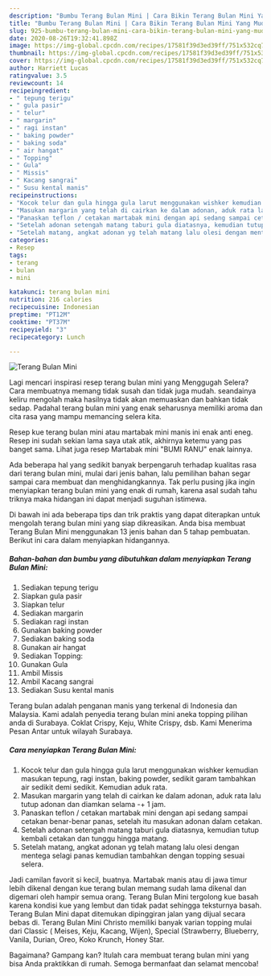 ```yaml
---
description: "Bumbu Terang Bulan Mini | Cara Bikin Terang Bulan Mini Yang Mudah Dan Praktis"
title: "Bumbu Terang Bulan Mini | Cara Bikin Terang Bulan Mini Yang Mudah Dan Praktis"
slug: 925-bumbu-terang-bulan-mini-cara-bikin-terang-bulan-mini-yang-mudah-dan-praktis
date: 2020-08-26T19:32:41.898Z
image: https://img-global.cpcdn.com/recipes/17581f39d3ed39ff/751x532cq70/terang-bulan-mini-foto-resep-utama.jpg
thumbnail: https://img-global.cpcdn.com/recipes/17581f39d3ed39ff/751x532cq70/terang-bulan-mini-foto-resep-utama.jpg
cover: https://img-global.cpcdn.com/recipes/17581f39d3ed39ff/751x532cq70/terang-bulan-mini-foto-resep-utama.jpg
author: Harriett Lucas
ratingvalue: 3.5
reviewcount: 14
recipeingredient:
- " tepung terigu"
- " gula pasir"
- " telur"
- " margarin"
- " ragi instan"
- " baking powder"
- " baking soda"
- " air hangat"
- " Topping"
- " Gula"
- " Missis"
- " Kacang sangrai"
- " Susu kental manis"
recipeinstructions:
- "Kocok telur dan gula hingga gula larut menggunakan wishker kemudian masukan tepung, ragi instan, baking powder, sedikit garam tambahkan air sedikit demi sedikit. Kemudian aduk rata."
- "Masukan margarin yang telah di cairkan ke dalam adonan, aduk rata lalu tutup adonan dan diamkan selama -+ 1 jam."
- "Panaskan teflon / cetakan martabak mini dengan api sedang sampai cetakan benar-benar panas, setelah itu masukan adonan dalam cetakan."
- "Setelah adonan setengah matang taburi gula diatasnya, kemudian tutup kembali cetakan dan tunggu hingga matang."
- "Setelah matang, angkat adonan yg telah matang lalu olesi dengan mentega selagi panas kemudian tambahkan dengan topping sesuai selera."
categories:
- Resep
tags:
- terang
- bulan
- mini

katakunci: terang bulan mini 
nutrition: 216 calories
recipecuisine: Indonesian
preptime: "PT12M"
cooktime: "PT37M"
recipeyield: "3"
recipecategory: Lunch

---
```



![Terang Bulan Mini](https://img-global.cpcdn.com/recipes/17581f39d3ed39ff/751x532cq70/terang-bulan-mini-foto-resep-utama.jpg)

Lagi mencari inspirasi resep terang bulan mini yang Menggugah Selera? Cara membuatnya memang tidak susah dan tidak juga mudah. seandainya keliru mengolah maka hasilnya tidak akan memuaskan dan bahkan tidak sedap. Padahal terang bulan mini yang enak seharusnya memiliki aroma dan cita rasa yang mampu memancing selera kita.

Resep kue terang bulan mini atau martabak mini manis ini enak anti eneg. Resep ini sudah sekian lama saya utak atik, akhirnya ketemu yang pas banget sama. Lihat juga resep Martabak mini &#34;BUMI RANU&#34; enak lainnya.

Ada beberapa hal yang sedikit banyak berpengaruh terhadap kualitas rasa dari terang bulan mini, mulai dari jenis bahan, lalu pemilihan bahan segar sampai cara membuat dan menghidangkannya. Tak perlu pusing jika ingin menyiapkan terang bulan mini yang enak di rumah, karena asal sudah tahu triknya maka hidangan ini dapat menjadi suguhan istimewa.


Di bawah ini ada beberapa tips dan trik praktis yang dapat diterapkan untuk mengolah terang bulan mini yang siap dikreasikan. Anda bisa membuat Terang Bulan Mini menggunakan 13 jenis bahan dan 5 tahap pembuatan. Berikut ini cara dalam menyiapkan hidangannya.

<!--inarticleads1-->

##### Bahan-bahan dan bumbu yang dibutuhkan dalam menyiapkan Terang Bulan Mini:

1. Sediakan  tepung terigu
1. Siapkan  gula pasir
1. Siapkan  telur
1. Sediakan  margarin
1. Sediakan  ragi instan
1. Gunakan  baking powder
1. Sediakan  baking soda
1. Gunakan  air hangat
1. Sediakan  Topping:
1. Gunakan  Gula
1. Ambil  Missis
1. Ambil  Kacang sangrai
1. Sediakan  Susu kental manis


Terang bulan adalah penganan manis yang terkenal di Indonesia dan Malaysia. Kami adalah penyedia terang bulan mini aneka topping pilihan anda di Surabaya. Coklat Crispy, Keju, White Crispy, dsb. Kami Menerima Pesan Antar untuk wilayah Surabaya. 

<!--inarticleads2-->

##### Cara menyiapkan Terang Bulan Mini:

1. Kocok telur dan gula hingga gula larut menggunakan wishker kemudian masukan tepung, ragi instan, baking powder, sedikit garam tambahkan air sedikit demi sedikit. Kemudian aduk rata.
1. Masukan margarin yang telah di cairkan ke dalam adonan, aduk rata lalu tutup adonan dan diamkan selama -+ 1 jam.
1. Panaskan teflon / cetakan martabak mini dengan api sedang sampai cetakan benar-benar panas, setelah itu masukan adonan dalam cetakan.
1. Setelah adonan setengah matang taburi gula diatasnya, kemudian tutup kembali cetakan dan tunggu hingga matang.
1. Setelah matang, angkat adonan yg telah matang lalu olesi dengan mentega selagi panas kemudian tambahkan dengan topping sesuai selera.


Jadi camilan favorit si kecil, buatnya. Martabak manis atau di jawa timur lebih dikenal dengan kue terang bulan memang sudah lama dikenal dan digemari oleh hampir semua orang. Terang Bulan Mini tergolong kue basah karena kondisi kue yang lembut dan tidak padat sehingga teksturnya basah. Terang Bulan Mini dapat ditemukan dipinggiran jalan yang dijual secara bebas di. Terang Bulan Mini Christo memiliki banyak varian topping mulai dari Classic ( Meises, Keju, Kacang, Wijen), Special (Strawberry, Blueberry, Vanila, Durian, Oreo, Koko Krunch, Honey Star. 

Bagaimana? Gampang kan? Itulah cara membuat terang bulan mini yang bisa Anda praktikkan di rumah. Semoga bermanfaat dan selamat mencoba!
